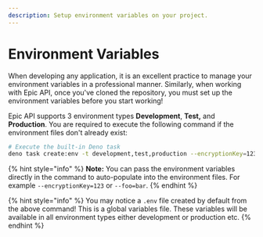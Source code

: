 ```yaml
---
description: Setup environment variables on your project.
---
```


# Environment Variables

When developing any application, it is an excellent practice to manage your environment variables in a professional manner. Similarly, when working with Epic API, once you've cloned the repository, you must set up the environment variables before you start working!

Epic API supports 3 environment types **Development**, **Test,** and **Production**. You are required to execute the following command if the environment files don't already exist:

```bash
# Execute the built-in Deno task
deno task create:env -t development,test,production --encryptionKey=123457890 --dbConnectionString="mongodb://localhost:27017/epic-api"Note: You can pass the environment variables directly in the command to auto populate into the environment files for example --encryptionKey=123 or --foo=bar.
```

{% hint style="info" %}
**Note:** You can pass the environment variables directly in the command to auto-populate into the environment files. For example `--encryptionKey=123` or `--foo=bar`.
{% endhint %}

{% hint style="info" %}
You may notice a `.env` file created by default from the above command! This is a global variables file. These variables will be available in all environment types either development or production etc.
{% endhint %}
